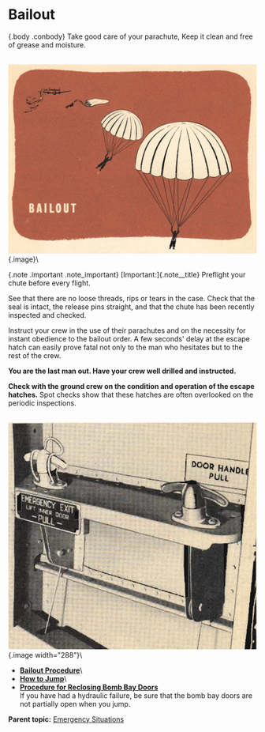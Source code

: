 
Bailout
=======

 {.body .conbody}
Take good care of your parachute, Keep it clean and free of grease and
moisture.

\
![Bailout](../images/bailout.png){.image}\

 {.note .important .note_important}
[Important:]{.note__title} Preflight your chute before every flight.


See that there are no loose threads, rips or tears in the case. Check
that the seal is intact, the release pins straight, and that the chute
has been recently inspected and checked.

Instruct your crew in the use of their parachutes and on the necessity
for instant obedience to the bailout order. A few seconds\' delay at the
escape hatch can easily prove fatal not only to the man who hesitates
but to the rest of the crew.

**You are the last man out. Have your crew well drilled and
instructed.**

**Check with the ground crew on the condition and operation of the
escape hatches.** Spot checks show that these hatches are often
overlooked on the periodic inspections.

\
![Emergency hatch release](../images/emer_hatch_release.png){.image
width="288"}\


-   **[Bailout Procedure](../topics/bailout_procedure.md)**\
-   **[How to Jump](../topics/how_to_jump.md)**\
-   **[Procedure for Reclosing Bomb Bay
    Doors](../topics/procedure_for_reclosing_bomb_bay_doors.md)**\
    If you have had a hydraulic failure, be sure that the bomb bay doors
    are not partially open when you jump.



**Parent topic:** [Emergency
Situations](../topics/emergency_situations.md "This section covers what to do in specific emergency situations, including fire aboard the B-25 while in flight, bailing out, forced landings and ditching the airplane.")



